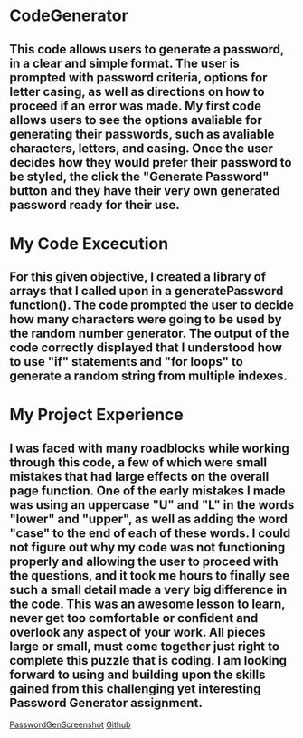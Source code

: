 # CodeGenerator

## This code allows users to generate a password, in a clear and simple format. The user is prompted with password criteria, options for letter casing, as well as directions on how to proceed if an error was made. My first code allows users to see the options avaliable for generating their passwords, such as avaliable characters, letters, and casing. Once the user decides how they would prefer their password to be styled, the click the "Generate Password" button and they have their very own generated password ready for their use.


# My Code Excecution


## For this given objective, I created a library of arrays that I called upon in a generatePassword function(). The code prompted the user to decide how many characters were going to be used by the random number generator. The output of the code correctly displayed that I understood how to use "if" statements and "for loops" to generate a random string from multiple indexes. 

# My Project Experience 

## I was faced with many roadblocks while working through this code, a few of which were small mistakes that had large effects on the overall page function. One of the early mistakes I made was using an uppercase "U" and "L" in the words "lower" and "upper", as well as adding the word "case" to the end of each of these words. I could not figure out why my code was not functioning properly and allowing the user to proceed with the questions, and it took me hours to finally see such a small detail made a very big difference in the code. This was an awesome lesson to learn, never get too comfortable or confident and overlook any aspect of your work. All pieces large or small, must come together just right to complete this puzzle that is coding. I am looking forward to using and building upon the skills gained from this challenging yet interesting Password Generator assignment.

[PasswordGenScreenshot](PasswordGen.png)
[Github](https://github.com/hallewehmeyer/CodeGenerator.git)